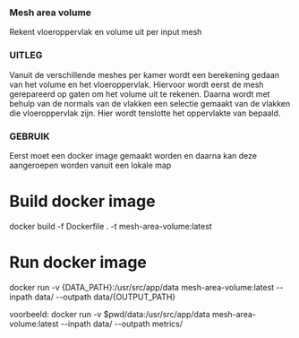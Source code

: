 ### Mesh area volume
Rekent vloeroppervlak en volume uit per input mesh

### UITLEG
Vanuit de verschillende meshes per kamer wordt een berekening gedaan van het volume en het vloeroppervlak. Hiervoor wordt eerst de mesh gerepareerd op gaten om het volume uit te rekenen.
Daarna wordt met behulp van de normals van de vlakken een selectie gemaakt van de vlakken die vloeroppervlak zijn. Hier wordt tenslotte het oppervlakte van bepaald.

### GEBRUIK
Eerst moet een docker image gemaakt worden en daarna kan deze aangeroepen worden vanuit een lokale map

# Build docker image
docker build -f Dockerfile . -t mesh-area-volume:latest

# Run docker image 
docker run -v {DATA_PATH}:/usr/src/app/data mesh-area-volume:latest --inpath data/ --outpath data/{OUTPUT_PATH}

voorbeeld:
docker run -v $pwd/data:/usr/src/app/data mesh-area-volume:latest --inpath data/ --outpath metrics/
